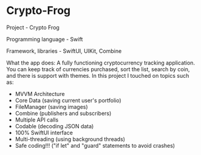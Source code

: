 # Crypto-Frog

Project - Crypto Frog

Programming language - Swift

Framework, libraries - SwiftUI, UIKit, Combine

What the app does:
A fully functioning cryptocurrency tracking application. You can keep track of currencies purchased, sort the list, search by coin, and there is support with themes. In this project I touched on topics such as: 
- MVVM Architecture
- Core Data (saving current user's portfolio)
- FileManager (saving images)
- Combine (publishers and subscribers)
- Multiple API calls
- Codable (decoding JSON data)
- 100% SwiftUI interface
- Multi-threading (using background threads)
- Safe coding!!! ("if let" and "guard" statements to avoid crashes)
